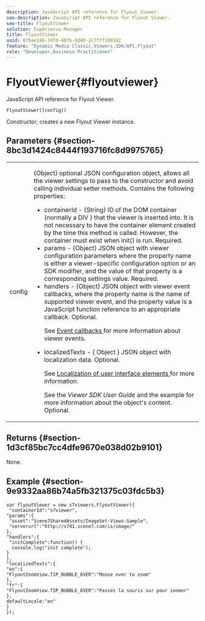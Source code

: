 ```yaml
---
description: JavaScript API reference for Flyout Viewer.
seo-description: JavaScript API reference for Flyout Viewer.
seo-title: FlyoutViewer
solution: Experience Manager
title: FlyoutViewer
uuid: 070ae248-34fd-40fb-9d40-2c7fff388592
feature: "Dynamic Media Classic,Viewers,SDK/API,Flyout"
role: "Developer,Business Practitioner"
---
```


# FlyoutViewer{#flyoutviewer}

JavaScript API reference for Flyout Viewer.

 `FlyoutViewer([config])`

Constructor; creates a new Flyout Viewer instance.

## Parameters {#section-8bc3d1424c8444f193716fc8d9975765}

<table id="table_896DFF34A68A403DB93A6D597461A573"> 
 <tbody> 
  <tr> 
   <td colname="col1"> <p> <span class="codeph"> <span class="varname"> config </span> </span> </p> </td> 
   <td colname="col2"> <p> <span class="codeph"> {Object} </span> optional JSON configuration object, allows all the viewer settings to pass to the constructor and avoid calling individual setter methods. Contains the following properties: </p> <p> 
     <ul id="ul_266C711E8E75471E90C15F39A96A142F"> 
      <li id="li_71857BBD652243A094E936C2C8EA9702"> <span class="codeph"> containerId </span> - <span class="codeph"> {String} </span> ID of the DOM container (normally a <span class="codeph"> DIV </span>) that the viewer is inserted into. It is not necessary to have the container element created by the time this method is called. However, the container must exist when <span class="codeph"> init() </span> is run. Required. </li> 
      <li id="li_3D28979F04274AC9B507B33D4275FC3A"> <span class="codeph"> params </span> - <span class="codeph"> {Object} </span> JSON object with viewer configuration parameters where the property name is either a viewer-specific configuration option or an SDK modifier, and the value of that property is a corresponding settings value. Required. </li> 
      <li id="li_A40AC2167575415FB3383D070E27B9AB"> <span class="codeph"> handlers </span> - <span class="codeph"> {Object} </span> JSON object with viewer event callbacks, where the property name is the name of supported viewer event, and the property value is a JavaScript function reference to an appropriate callback. Optional. <p>See <a href="../../../c-html5-s7-aem-asset-viewers/c-html5-flyout-viewer-20-about/c-html5-flyout-viewer-20-event-callbacks.md#concept-53eb01d28189437790268da4929f2a10" format="dita" scope="local"> Event callbacks </a> for more information about viewer events. </p> </li> 
      <li id="li_218F9597A60249AEBA43A9E86EAFF8BA"> <p> <span class="codeph"> localizedTexts </span> - { <span class="codeph"> Object </span>} JSON object with localization data. Optional. </p> <p>See <a href="../../../c-html5-s7-aem-asset-viewers/c-html5-flyout-viewer-20-about/c-html5-flyout-viewer-20-localization.md#concept-6c8e58c611934e93ae3f211f46e15c27" format="dita" scope="local"> Localization of user interface elements </a> for more information. </p> <p>See the <i>Viewer SDK User Guide</i> and the example for more information about the object's content. Optional. </p> </li> 
     </ul> </p> </td> 
  </tr> 
 </tbody> 
</table>

## Returns {#section-1d3cf85bc7cc4dfe9670e038d02b9101}

None.

## Example {#section-9e9332aa86b74a5fb321375c03fdc5b3}

```
var flyoutViewer = new s7viewers.FlyoutViewer({ 
 "containerId":"s7viewer", 
"params":{ 
 "asset":"Scene7SharedAssets/ImageSet-Views-Sample", 
 "serverurl":"http://s7d1.scene7.com/is/image/" 
}, 
"handlers":{ 
 "initComplete":function() { 
  console.log("init complete"); 
} 
}, 
"localizedTexts":{ 
"en":{ 
"FlyoutZoomView.TIP_BUBBLE_OVER":"Mouse over to zoom" 
}, 
"fr":{ 
"FlyoutZoomView.TIP_BUBBLE_OVER":"Passez la souris sur pour zoomer" 
}, 
defaultLocale:"en" 
} 
});
```

